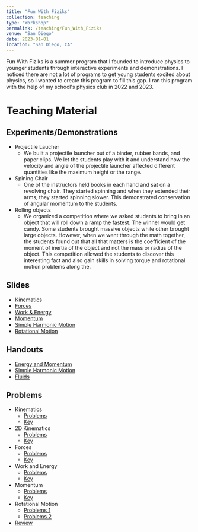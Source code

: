 ```yaml
---
title: "Fun With Fiziks"
collection: teaching
type: "Workshop"
permalink: /teaching/Fun_With_Fiziks
venue: "San Diego"
date: 2023-01-01
location: "San Diego, CA"
---
```


Fun With Fiziks is a summer program that I founded to introduce physics to younger students through interactive experiments and demonstrations. I noticed there are not a lot of programs to get young students excited about physics, so I wanted to create this program to fill this gap. I ran this program with the help of my school's physics club in 2022 and 2023.

Teaching Material
======

Experiments/Demonstrations
------
* Projectile Laucher
    * We built a projectile launcher out of a binder, rubber bands, and paper clips. We let the students play with it and understand how the velocity and angle of the projectile launcher affected different quantities like the maximum height or the range.
* Spining Chair
    * One of the instructors held books in each hand and sat on a revolving chair. They started spinning and when they extended their arms, they started spinning slower. This demonstrated conservation of angular momentum to the students.
* Rolling objects
    * We organized a competition where we asked students to bring in an object that will roll down a ramp the fastest. The winner would get candy. Some students brought massive objects while other brought large objects. However, when we went through the math together, the students found out that all that matters is the coefficient of the moment of inertia of the object and not the mass or radius of the object. This competition allowed the students to discover this interesting fact and also gain skills in solving torque and rotational motion problems along the.

Slides
------
* [Kinematics](http://nmadhu6002.github.io/files/Kinematics_Slides.pdf)
* [Forces](http://nmadhu6002.github.io/files/Forces_Slides.pdf)
* [Work & Energy](http://nmadhu6002.github.io/files/Work_and_Energy_Slides.pdf)
* [Momentum](http://nmadhu6002.github.io/files/Momentum_Slides.pdf)
* [Simple Harmonic Motion](http://nmadhu6002.github.io/files/Simple_Harmonic_Motion_Slides.pdf)
* [Rotational Motion](http://nmadhu6002.github.io/files/Rotation_Slides.pdf)

Handouts
------
* [Energy and Momentum](http://nmadhu6002.github.io/files/Energy_and_Momentum_Handout.pdf)
* [Simple Harmonic Motion](http://nmadhu6002.github.io/files/Simple_Harmonic_Motion_Handout.pdf)
* [Fluids](http://nmadhu6002.github.io/files/Fluids_Handout.pdf)

Problems
------
* Kinematics
    * [Problems](http://nmadhu6002.github.io/files/Kinematics_Problems.pdf)
    * [Key](http://nmadhu6002.github.io/files/Kinematics_Problems_Key.pdf)
* 2D Kinematics
    * [Problems](http://nmadhu6002.github.io/files/2D_Kinematics_Problems.pdf)
    * [Key](http://nmadhu6002.github.io/files/2D_Kinematics_Problems_Key.pdf)
* Forces
    * [Problems](http://nmadhu6002.github.io/files/Forces_Problems.pdf)
    * [Key](http://nmadhu6002.github.io/files/Forces_Problems_Key.pdf)
* Work and Energy
    * [Problems](http://nmadhu6002.github.io/files/Work_and_Energy_Problems.pdf)
    * [Key](http://nmadhu6002.github.io/files/Work_and_Energy_Problems_Key.pdf)
* Momentum
    * [Problems](http://nmadhu6002.github.io/files/Momentum_Problems.pdf)
    * [Key](http://nmadhu6002.github.io/files/Momentum_Problems_Key.pdf)
* Rotational Motion
    * [Problems 1](http://nmadhu6002.github.io/files/Rotation_problems.pdf)
    * [Problems 2](http://nmadhu6002.github.io/files/More_Rotation_Problems.pdf)
* [Review](http://nmadhu6002.github.io/files/Review_Problems.pdf)
